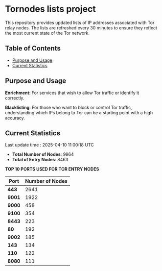 # Tornodes lists project

This repository provides updated lists of IP addresses associated with Tor relay nodes. The lists are refreshed every 30 minutes to ensure they reflect the most current state of the Tor network.

## Table of Contents

- [Purpose and Usage](#purpose-and-usage)
- [Current Statistics](#current-statistics)


## Purpose and Usage

**Enrichment**: For services that wish to allow Tor traffic or identify it correctly.

**Blacklisting**: For those who want to block or control Tor traffic, understanding which IPs belong to Tor can be a starting point with a high accuracy.

## Current Statistics

Last update time : 2025-04-10 11:00:18 UTC

- **Total Number of Nodes**: 9964
- **Total of Entry Nodes**: 8463

**TOP 10 PORTS USED FOR TOR ENTRY NODES**

| **Port** | **Number of Nodes** |
|------|-----------------|
| **443**   | 2641  |
| **9001**   | 1922  |
| **9000**   | 458  |
| **9100**   | 354  |
| **8443**   | 223  |
| **80**   | 192  |
| **9002**   | 185  |
| **143**   | 134  |
| **110**   | 122  |
| **8080**   | 111  |

